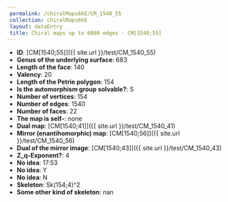 ```yaml
--- 
 permalink: /chiralMaps6kE/CM_1540_55 
 collection: chiralMaps6kE
 layout: dataEntry
 title: Chiral maps up to 6000 edges - CM[1540;55]
---
```


- **ID**: [CM[1540;55]]({{ site.url }}/test/CM_1540_55)
- **Genus of the underlying surface**: 683
- **Length of the face**: 140
- **Valency**: 20
- **Length of the Petrie polygon**: 154
- **Is the automorphism group solvable?**: S
- **Number of vertices**: 154
- **Number of edges**: 1540
- **Number of faces**: 22
- **The map is self-**: none
- **Dual map**: [CM[1540;41]]({{ site.url }}/test/CM_1540_41)
- **Mirror (enantihomorphic) map**: [CM[1540;56]]({{ site.url }}/test/CM_1540_56)
- **Dual of the mirror image**: [CM[1540;43]]({{ site.url }}/test/CM_1540_43)
- **Z_q-Exponent?**: 4
- **No idea**:  17:53
- **No idea**: Y
- **No idea**: N
- **Skeleton**: Sk(154;4)^2
- **Some other kind of skeleton**: nan
